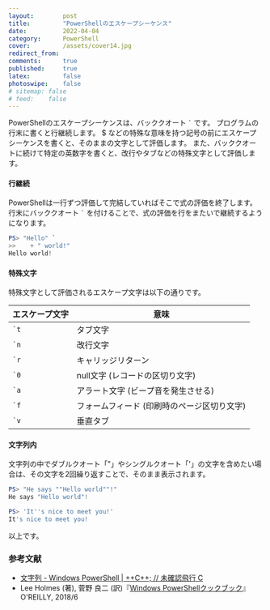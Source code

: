 ```yaml
---
layout:        post
title:         "PowerShellのエスケープシーケンス"
date:          2022-04-04
category:      PowerShell
cover:         /assets/cover14.jpg
redirect_from:
comments:      true
published:     true
latex:         false
photoswipe:    false
# sitemap: false
# feed:    false
---
```


PowerShellのエスケープシーケンスは、バッククオート <code>`</code> です。
プログラムの行末に書くと行継続します。
\$ などの特殊な意味を持つ記号の前にエスケープシーケンスを書くと、そのままの文字として評価します。
また、バッククオートに続けて特定の英数字を書くと、改行やタブなどの特殊文字として評価します。

#### 行継続
PowerShellは一行ずつ評価して完結していればそこで式の評価を終了します。
行末にバッククオート <code>`</code> を付けることで、式の評価を行をまたいで継続するようになります。
```ps1
PS> "Hello" `
>>    + " world!"
Hello world!
```

#### 特殊文字
特殊文字として評価されるエスケープ文字は以下の通りです。

| エスケープ文字 | 意味 |
|-----|-----|
| <code>`t</code> | タブ文字
| <code>`n</code> | 改行文字
| <code>`r</code> | キャリッジリターン
| <code>`0</code> | null文字 (レコードの区切り文字)
| <code>`a</code> | アラート文字 (ビープ音を発生させる)
| <code>`f</code> | フォームフィード (印刷時のページ区切り文字)
| <code>`v</code> | 垂直タブ

#### 文字列内
文字列の中でダブルクオート「"」やシングルクオート「'」の文字を含めたい場合は、その文字を2回繰り返すことで、そのまま表示されます。
```ps1
PS> "He says ""Hello world""!"
He says "Hello world"!

PS> 'It''s nice to meet you!'
It's nice to meet you!
```

以上です。

### 参考文献
- [文字列 - Windows PowerShell \| ++C++; // 未確認飛行 C](https://ufcpp.net/study/powershell/string.html#format)
- Lee Holmes (著), 菅野 良二 (訳)『[Windows PowerShellクックブック](https://amzn.to/3QwwEsn)』O'REILLY, 2018/6
